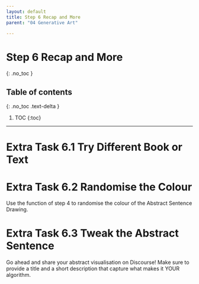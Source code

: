 ```yaml
---
layout: default
title: Step 6 Recap and More
parent: "04 Generative Art"

---
```


# Step 6 Recap and More
{: .no_toc }

## Table of contents
{: .no_toc .text-delta }

1. TOC
{:toc}

---

# Extra Task 6.1 Try Different Book or Text


# Extra Task 6.2 Randomise the Colour

Use the function of step 4 to randomise the colour of the Abstract Sentence Drawing.

# Extra Task 6.3 Tweak the Abstract Sentence 


Go ahead and share your abstract visualisation on Discourse! Make sure to provide a title and a short description that capture what makes it YOUR algorithm.